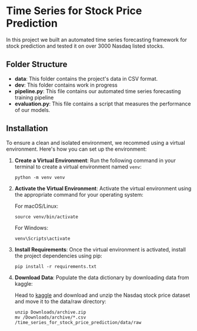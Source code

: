 # Time Series for Stock Price Prediction

In this project we built an automated time series forecasting framework for stock prediction and tested it on over 3000 Nasdaq listed stocks. 

## Folder Structure

- **data**: This folder contains the project's data in CSV format.
- **dev**: This folder contains work in progress
- **pipeline.py**: This file contains our automated time series forecasting training pipeline
- **evaluation.py**: This file contains a script that measures the performance of our models.

## Installation

To ensure a clean and isolated environment, we recommed using a virtual environment. Here's how you can set up the environment:

1. **Create a Virtual Environment**: Run the following command in your terminal to create a virtual environment named `venv`:

    ```
    python -m venv venv
    ```

2. **Activate the Virtual Environment**: Activate the virtual environment using the appropriate command for your operating system:

    For macOS/Linux:

    ```
    source venv/bin/activate
    ```

    For Windows:

    ```
    venv\Scripts\activate
    ```

3. **Install Requirements**: Once the virtual environment is activated, install the project dependencies using pip:

    ```
    pip install -r requirements.txt
    ```

4. **Download Data**: Populate the data dictionary by downloading data from kaggle:

    Head to [kaggle](https://www.kaggle.com/datasets/svaningelgem/nasdaq-daily-stock-prices/data) and download and unzip the Nasdaq stock price dataset and move it to the data/raw directory:
    ```
    unzip Downloads/archive.zip
    mv /Downloads/archive/*.csv /time_series_for_stock_price_prediction/data/raw
    ```
